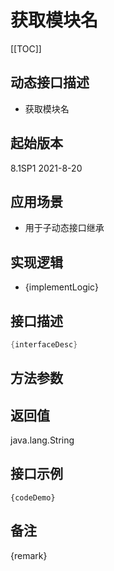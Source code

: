# 获取模块名 

[[TOC]]

## 动态接口描述

- 获取模块名

## 起始版本
8.1SP1
2021-8-20

## 应用场景
- 用于子动态接口继承

## 实现逻辑
- {implementLogic}

## 接口描述
```java
{interfaceDesc}
```
## 方法参数


## 返回值
java.lang.String


## 接口示例
```
{codeDemo}
```

## 备注
{remark}
